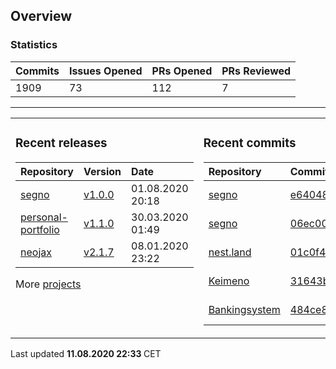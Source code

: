 ## Overview

### Statistics

<!-- statistics starts -->
| Commits | Issues Opened | PRs Opened | PRs Reviewed |
| :- | :- | :- | :- |
| 1909 | 73 | 112 | 7 |
<!-- statistics ends -->

---

<table><tr><td valign="top">

### Recent releases

<!-- recent_releases starts -->
| Repository | Version | Date |
| :- | :- | :- |
| [segno](https://github.com/Keimeno/segno) | [v1.0.0](https://github.com/Keimeno/segno/releases/tag/v1.0.0) | 01.08.2020 20:18 |
| [personal-portfolio](https://github.com/Keimeno/personal-portfolio) | [v1.1.0](https://github.com/Keimeno/personal-portfolio/releases/tag/v1.1.0) | 30.03.2020 01:49 |
| [neojax](https://github.com/Keimeno/neojax) | [v2.1.7](https://github.com/Keimeno/neojax/releases/tag/v2.1.7) | 08.01.2020 23:22 |
<!-- recent_releases ends -->

More [projects](https://github.com/Keimeno?tab=repositories)

</td><td valign="top">

### Recent commits

<!-- recent_commits starts -->
| Repository | Commit | Date |
| :- | :- | :- |      
| [segno](https://github.com/Keimeno/segno) | [e640486](https://github.com/Keimeno/segno/commit/e6404864bf19528046736de62cb9074150a9fc55) | 01.08.2020 20:15 |
| [segno](https://github.com/Keimeno/segno) | [06ec00c](https://github.com/Keimeno/segno/commit/06ec00cef1828e64694f7289a0f240b70fec45df) | 01.08.2020 20:14 |
| [nest.land](https://github.com/nestdotland/nest.land) | [01c0f4b](https://github.com/nestdotland/nest.land/commit/01c0f4be6fe3bd09e7bc3c24974837db551fdb9d) | 27.07.2020 23:05 |
| [Keimeno](https://github.com/Keimeno/Keimeno) | [31643b0](https://github.com/Keimeno/Keimeno/commit/31643b064df739b28497bc02a967615b3c3ef5c6) | 23.07.2020 22:06 |
| [Bankingsystem](https://github.com/WHG-Students/Bankingsystem) | [484ce82](https://github.com/WHG-Students/Bankingsystem/commit/484ce82b67b574b843f5faa704a1147219c19edc) | 20.07.2020 20:46 |
<!-- recent_commits ends -->

</td></tr></table>

<p>
Last updated 
<b>
<!-- last_updated starts -->
11.08.2020 22:33
<!-- last_updated ends -->
</b>
CET
</p>
